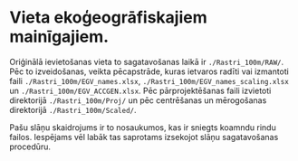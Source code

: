 # Vieta ekoģeogrāfiskajiem mainīgajiem.

Oriģinālā ievietošanas vieta to sagatavošanas laikā ir `./Rastri_100m/RAW/`. Pēc 
to izveidošanas, veikta pēcapstrāde, kuras ietvaros radīti vai izmantoti faili 
`./Rastri_100m/EGV_names.xlsx`, `./Rastri_100m/EGV_names_scaling.xlsx` un 
`./Rastri_100m/EGV_ACCGEN.xlsx`. Pēc pārprojektēšanas faili izvietoti direktorijā 
`./Rastri_100m/Proj/` un pēc centrēšanas un mērogošanas 
direktorijā `./Rastri_100m/Scaled/`.

Pašu slāņu skaidrojums ir to nosaukumos, kas ir sniegts koamndu rindu failos. 
Iespējams vēl labāk tas saprotams izsekojot slāņu sagatavošanas procedūru.